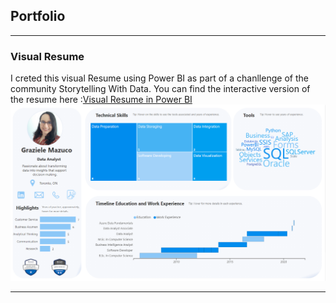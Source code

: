 ## Portfolio

---

### Visual Resume 
I creted this visual Resume using Power BI as part of a chanllenge of the community Storytelling With Data.
You can find the interactive version of the resume here :[Visual Resume in Power BI](https://bit.ly/3clnZqf)
<img src="images/Graziele_Visual_Resume.PNG?raw=true"/>

---




